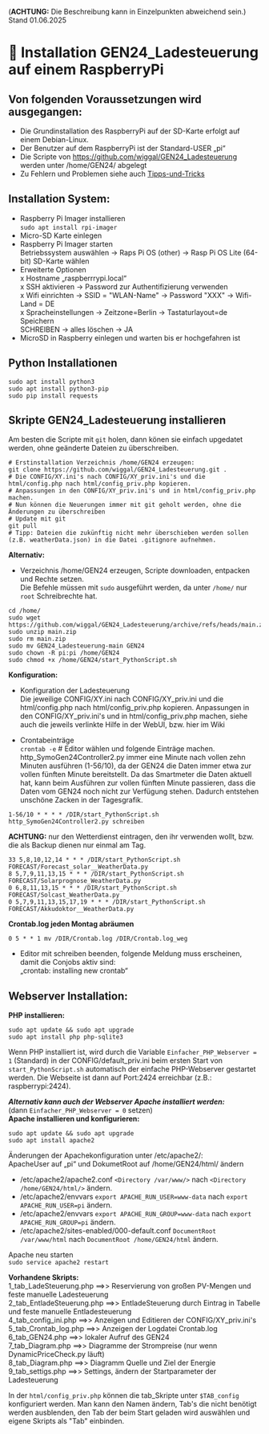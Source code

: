 (**ACHTUNG:** Die Beschreibung kann in Einzelpunkten abweichend sein.)  
Stand 01.06.2025
# :floppy_disk: Installation GEN24_Ladesteuerung auf einem RaspberryPi

## Von folgenden Voraussetzungen wird ausgegangen:  
* Die Grundinstallation des RaspberryPi auf der SD-Karte erfolgt auf einem Debian-Linux.  
* Der Benutzer auf dem RaspberryPi ist der Standard-USER „pi“  
* Die Scripte von https://github.com/wiggal/GEN24_Ladesteuerung werden unter /home/GEN24/ abgelegt  
* Zu Fehlern und Problemen siehe auch [Tipps-und-Tricks](https://github.com/wiggal/GEN24_Ladesteuerung/wiki/Tipps-und-Tricks)
  
## Installation System:  
* Raspberry Pi Imager installieren  
`sudo apt install rpi-imager`  
* Micro-SD Karte einlegen  
* Raspberry Pi Imager starten  
Betriebssystem auswählen → Raps Pi OS (other) → Rasp Pi OS Lite (64-bit)
SD-Karte wählen  
* Erweiterte Optionen   
x	Hostname „raspberrrypi.local“  
x	SSH aktivieren → Password zur Authentifizierung verwenden  
x	Wifi einrichten → SSID = "WLAN-Name" → Password "XXX" → Wifi-Land = DE  
x	Spracheinstellungen → Zeitzone=Berlin → Tastaturlayout=de  
Speichern  
SCHREIBEN → alles löschen → JA  
* MicroSD in Raspberry einlegen und warten bis er hochgefahren ist  

## Python Installationen  
```
sudo apt install python3
sudo apt install python3-pip
sudo pip install requests
``` 
## Skripte GEN24_Ladesteuerung installieren  
Am besten die Scripte mit `git` holen, dann könen sie einfach upgedatet werden, ohne geänderte Dateien zu überschreiben.  

```
# Erstinstallation Verzeichnis /home/GEN24 erzeugen:
git clone https://github.com/wiggal/GEN24_Ladesteuerung.git .
# Die CONFIG/XY.ini's nach CONFIG/XY_priv.ini's und die html/config.php nach html/config_priv.php kopieren.
# Anpassungen in den CONFIG/XY_priv.ini's und in html/config_priv.php machen.
# Nun können die Neuerungen immer mit git geholt werden, ohne die Änderungen zu überschreiben
# Update mit git
git pull
# Tipp: Dateien die zukünftig nicht mehr überschieben werden sollen (z.B. weatherData.json) in die Datei .gitignore aufnehmen.
```
**Alternativ:**
* Verzeichnis /home/GEN24 erzeugen, Scripte downloaden, entpacken und Rechte setzen.  
  Die Befehle müssen mit `sudo` ausgeführt werden, da unter `/home/` nur `root` Schreibrechte hat.
```
cd /home/
sudo wget https://github.com/wiggal/GEN24_Ladesteuerung/archive/refs/heads/main.zip
sudo unzip main.zip
sudo rm main.zip
sudo mv GEN24_Ladesteuerung-main GEN24
sudo chown -R pi:pi /home/GEN24
sudo chmod +x /home/GEN24/start_PythonScript.sh
```
**Konfiguration:**
* Konfiguration der Ladesteuerung  
Die jeweilige CONFIG/XY.ini nach CONFIG/XY_priv.ini und die html/config.php nach html/config_priv.php kopieren.
Anpassungen in den CONFIG/XY_priv.ini's und in html/config_priv.php machen, siehe auch die jeweils verlinkte Hilfe in der WebUI, bzw. hier im Wiki

* Crontabeinträge  
`crontab -e`  # Editor wählen und folgende Einträge machen.  
http_SymoGen24Controller2.py immer eine Minute nach vollen zehn Minuten ausführen (1-56/10), da der GEN24 die Daten immer etwa zur vollen fünften Minute bereitstellt. Da das Smartmeter die Daten aktuell hat, kann beim Ausführen zur vollen fünften Minute passieren, dass die Daten vom GEN24 noch nicht zur Verfügung stehen. Dadurch entstehen unschöne Zacken in der Tagesgrafik.

```
1-56/10 * * * * /DIR/start_PythonScript.sh http_SymoGen24Controller2.py schreiben
```
**ACHTUNG:** nur den Wetterdienst eintragen, den ihr verwenden wollt, bzw. die als Backup dienen nur einmal am Tag.
```
33 5,8,10,12,14 * * * /DIR/start_PythonScript.sh FORECAST/Forecast_solar__WeatherData.py
8 5,7,9,11,13,15 * * * /DIR/start_PythonScript.sh FORECAST/Solarprognose_WeatherData.py
0 6,8,11,13,15 * * * /DIR/start_PythonScript.sh FORECAST/Solcast_WeatherData.py
0 5,7,9,11,13,15,17,19 * * * /DIR/start_PythonScript.sh FORECAST/Akkudoktor__WeatherData.py
```
**Crontab.log jeden Montag abräumen**
```
0 5 * * 1 mv /DIR/Crontab.log /DIR/Crontab.log_weg
```

* Editor mit schreiben beenden, folgende Meldung muss erscheinen, damit die Conjobs aktiv sind:  
„crontab: installing new crontab“

## Webserver Installation:  
  
**PHP installieren:**
```
sudo apt update && sudo apt upgrade
sudo apt install php php-sqlite3
```
Wenn PHP installiert ist, wird durch die Variable `Einfacher_PHP_Webserver = 1` (Standard) in der CONFIG/default_priv.ini beim ersten Start von  `start_PythonScript.sh` automatisch der einfache PHP-Webserver gestartet werden. Die Webseite ist dann auf Port:2424 erreichbar (z.B.: raspberrypi:2424).


**_Alternativ kann auch der Webserver Apache installiert werden:_**  
(dann `Einfacher_PHP_Webserver = 0` setzen)  
**Apache installieren und konfigurieren:**
```
sudo apt update && sudo apt upgrade
sudo apt install apache2
```
Änderungen der Apachekonfiguration unter /etc/apache2/:  
ApacheUser auf „pi“ und DokumetRoot auf /home/GEN24/html/ ändern

* /etc/apache2/apache2.conf `<Directory /var/www/>` nach `<Directory /home/GEN24/html/>` ändern.  
* /etc/apache2/envvars `export APACHE_RUN_USER=www-data` nach `export APACHE_RUN_USER=pi` ändern.  
* /etc/apache2/envvars `export APACHE_RUN_GROUP=www-data` nach `export APACHE_RUN_GROUP=pi` ändern.   
* /etc/apache2/sites-enabled/000-default.conf `DocumentRoot /var/www/html` nach `DocumentRoot /home/GEN24/html` ändern.  

Apache neu starten  
`sudo service apache2 restart`

**Vorhandene Skripts:**  
1_tab_LadeSteuerung.php    ==>> Reservierung von großen PV-Mengen und feste manuelle Ladesteuerung  
2_tab_EntladeSteuerung.php ==>>  EntladeSteuerung durch Eintrag in Tabelle und feste manuelle Entladesteuerung  
4_tab_config_ini.php       ==>> Anzeigen und Editieren der CONFIG/XY_priv.ini's  
5_tab_Crontab_log.php      ==>> Anzeigen der Logdatei Crontab.log  
6_tab_GEN24.php            ==>> lokaler Aufruf des GEN24  
7_tab_Diagram.php          ==>> Diagramme der Strompreise (nur wenn DynamicPriceCheck.py läuft)  
8_tab_Diagram.php          ==>> Diagramm Quelle und Ziel der Energie  
9_tab_settigs.php          ==>> Settings, ändern der Startparameter der Ladesteuerung  

In der `html/config_priv.php` können die tab_Skripte unter `$TAB_config` konfiguriert werden. Man kann den Namen ändern, Tab's die nicht benötigt werden ausblenden, den Tab der beim Start geladen wird auswählen und eigene Skripts als "Tab" einbinden. 


